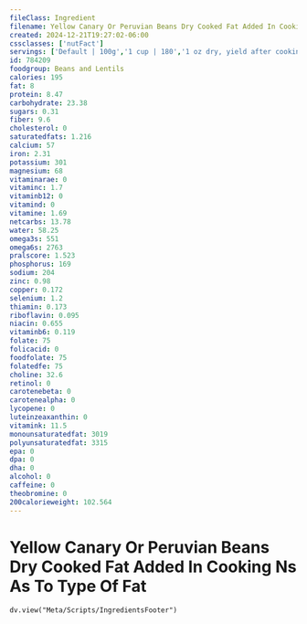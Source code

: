 ```yaml
---
fileClass: Ingredient
filename: Yellow Canary Or Peruvian Beans Dry Cooked Fat Added In Cooking Ns As To Type Of Fat
created: 2024-12-21T19:27:02-06:00
cssclasses: ['nutFact']
servings: ['Default | 100g','1 cup | 180','1 oz dry, yield after cooking | 70']
id: 784209
foodgroup: Beans and Lentils
calories: 195
fat: 8
protein: 8.47
carbohydrate: 23.38
sugars: 0.31
fiber: 9.6
cholesterol: 0
saturatedfats: 1.216
calcium: 57
iron: 2.31
potassium: 301
magnesium: 68
vitaminarae: 0
vitaminc: 1.7
vitaminb12: 0
vitamind: 0
vitamine: 1.69
netcarbs: 13.78
water: 58.25
omega3s: 551
omega6s: 2763
pralscore: 1.523
phosphorus: 169
sodium: 204
zinc: 0.98
copper: 0.172
selenium: 1.2
thiamin: 0.173
riboflavin: 0.095
niacin: 0.655
vitaminb6: 0.119
folate: 75
folicacid: 0
foodfolate: 75
folatedfe: 75
choline: 32.6
retinol: 0
carotenebeta: 0
carotenealpha: 0
lycopene: 0
luteinzeaxanthin: 0
vitamink: 11.5
monounsaturatedfat: 3019
polyunsaturatedfat: 3315
epa: 0
dpa: 0
dha: 0
alcohol: 0
caffeine: 0
theobromine: 0
200calorieweight: 102.564
---
```


# Yellow Canary Or Peruvian Beans Dry Cooked Fat Added In Cooking Ns As To Type Of Fat

```dataviewjs
dv.view("Meta/Scripts/IngredientsFooter")
```